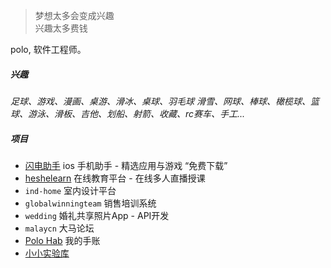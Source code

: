 > 梦想太多会变成兴趣  
> 兴趣太多费钱  

polo, 软件工程师。

##### 兴趣

*足球、游戏、漫画、桌游、滑冰、桌球、羽毛球*
*滑雪、网球、棒球、橄榄球、篮球、游泳、滑板、吉他、划船、射箭、收藏、rc赛车、手工...*


##### 项目

- [闪电助手][1] ios 手机助手 - 精选应用与游戏 “免费下载”
- [heshelearn][2] 在线教育平台 - 在线多人直播授课  
- `ind-home` 室内设计平台  
- `globalwinningteam` 销售培训系统  
- `wedding` 婚礼共享照片App - API开发  
- `malaycn` 大马论坛  
- [Polo Hab][4] 我的手账  
- [小小实验库][5]  

[1]: //m.sdios.com/
[2]: //www.heshelearn.com/
[3]: //bbs.malaycn.com/
[4]: //polo-huang.github.io/
[5]: //47.107.183.229/test/index.html
